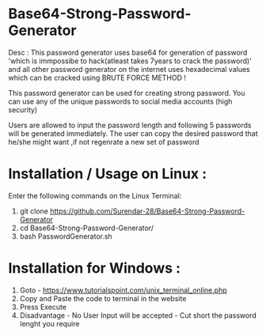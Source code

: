 # Base64-Strong-Password-Generator
Desc : This password generator uses base64 for generation of password 'which is immpossibe to hack(atleast takes 7years to crack the password)' and all other password generator on the internet uses hexadecimal values which can be cracked using BRUTE FORCE METHOD ! 

  This password generator can be used for creating strong password. You can use any of the unique passwords to social media accounts (high security)

   Users are allowed to input the password length and following 5 passwords will be generated immediately.
The user can copy the desired password that he/she might want ,if not regenrate a new set of password

# Installation / Usage on Linux :

Enter the following commands on the Linux Terminal: 

 1) git clone https://github.com/Surendar-28/Base64-Strong-Password-Generator
 2) cd Base64-Strong-Password-Generator/
 3) bash PasswordGenerator.sh
 
# Installation for Windows : 
 1) Goto - https://www.tutorialspoint.com/unix_terminal_online.php
 2) Copy and Paste the code to terminal in the website 
 3) Press Execute  
 4) Disadvantage - No User Input will be accepted - Cut short the password lenght you require 
 
  
